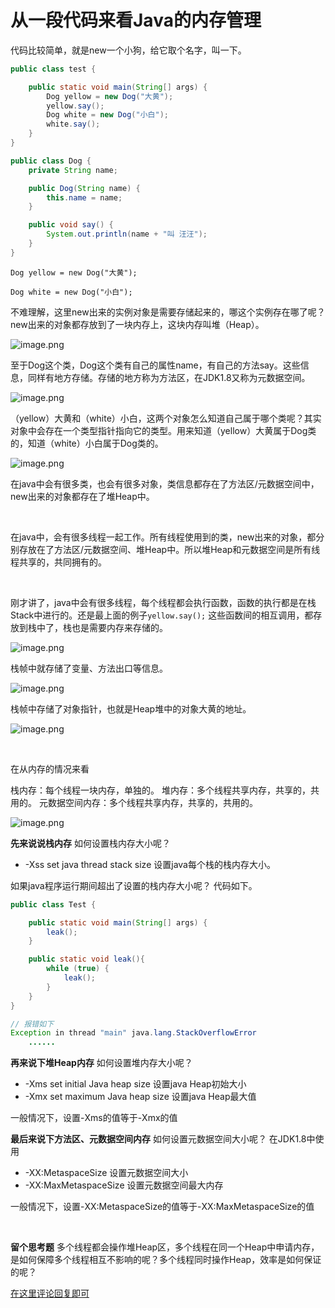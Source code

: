 # 从一段代码来看Java的内存管理

代码比较简单，就是new一个小狗，给它取个名字，叫一下。

```java
public class test {

    public static void main(String[] args) {
        Dog yellow = new Dog("大黄");
        yellow.say();
        Dog white = new Dog("小白");
        white.say();
    }
}

public class Dog {
    private String name;

    public Dog(String name) {
        this.name = name;
    }

    public void say() {
        System.out.println(name + "叫 汪汪");
    }
}
```


`Dog yellow = new Dog("大黄");`

`Dog white = new Dog("小白");`

不难理解，这里new出来的实例对象是需要存储起来的，哪这个实例存在哪了呢？new出来的对象都存放到了一块内存上，这块内存叫堆（Heap）。

![image.png](/image/java-memory-manage-one.png)


至于Dog这个类，Dog这个类有自己的属性name，有自己的方法say。这些信息，同样有地方存储。存储的地方称为方法区，在JDK1.8又称为元数据空间。

![image.png](/image/java-memory-manage-two.png)

（yellow）大黄和（white）小白，这两个对象怎么知道自己属于哪个类呢？其实对象中会存在一个类型指针指向它的类型。用来知道（yellow）大黄属于Dog类的，知道（white）小白属于Dog类的。
​

![image.png](/image/java-memory-manage-three.png)


在java中会有很多类，也会有很多对象，类信息都存在了方法区/元数据空间中，new出来的对象都存在了堆Heap中。
​

​

在java中，会有很多线程一起工作。所有线程使用到的类，new出来的对象，都分别存放在了方法区/元数据空间、堆Heap中。所以堆Heap和元数据空间是所有线程共享的，共同拥有的。
​

​

刚才讲了，java中会有很多线程，每个线程都会执行函数，函数的执行都是在栈Stack中进行的。还是最上面的例子`yellow.say();` 这些函数间的相互调用，都存放到栈中了，栈也是需要内存来存储的。
​

![image.png](/image/java-memory-manage-four.png)


栈帧中就存储了变量、方法出口等信息。

![image.png](/image/java-memory-manage-five.png)


栈帧中存储了对象指针，也就是Heap堆中的对象大黄的地址。

![image.png](/image/java-memory-manage-six.png)


​

在从内存的情况来看
​

栈内存：每个线程一块内存，单独的。
堆内存：多个线程共享内存，共享的，共用的。
元数据空间内存：多个线程共享内存，共享的，共用的。

![image.png](/image/java-memory-manage-seven.png)


**先来说说栈内存**
如何设置栈内存大小呢？

- -Xss <size> set java thread stack size 设置java每个栈的栈内存大小。

如果java程序运行期间超出了设置的栈内存大小呢？ 代码如下。
```java
public class Test {

    public static void main(String[] args) {
        leak();
    }

    public static void leak(){
        while (true) {
            leak();
        }
    }
}

// 报错如下
Exception in thread "main" java.lang.StackOverflowError
	......
```
**再来说下堆Heap内存**
如何设置堆内存大小呢？

- -Xms<size>        set initial Java heap size		设置java Heap初始大小
- -Xmx<size>        set maximum Java heap size	设置java Heap最大值

一般情况下，设置-Xms的值等于-Xmx的值
​

**最后来说下方法区、元数据空间内存**
如何设置元数据空间大小呢？
在JDK1.8中使用

- -XX:MetaspaceSize   设置元数据空间大小
- -XX:MaxMetaspaceSize 设置元数据空间最大内存

一般情况下，设置-XX:MetaspaceSize的值等于-XX:MaxMetaspaceSize的值
​

​

**留个思考题**
多个线程都会操作堆Heap区，多个线程在同一个Heap中申请内存，是如何保障多个线程相互不影响的呢？多个线程同时操作Heap，效率是如何保证的呢？

[在这里评论回复即可](https://github.com/gxpisme/gxpisme.github.io/issues/new)
